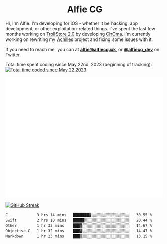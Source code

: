 <h1 align="center">Alfie CG</h1>

Hi, I'm Alfie. I'm developing for iOS - whether it be hacking, app development, or other exploitation-related things. I've spent the last few months working on [TrollStore 2.0](https://github.com/opa334/TrollStore) by developing [ChOma](https://github.com/opa334/ChOma). I'm currently working on rewriting my [Achilles](https://github.com/alfiecg24/Achilles) project and fixing some issues with it.

If you need to reach me, you can at **alfie@alfiecg.uk**, or **[@alfiecg_dev](https://twitter.com/alfiecg_dev)** on Twitter.

Total time spent coding since May 22nd, 2023 (beginning of tracking): <a href="https://wakatime.com/@61592169-b9cf-4af8-b6fa-8ac7d4369b01"><img src="https://wakatime.com/badge/user/61592169-b9cf-4af8-b6fa-8ac7d4369b01.svg" alt="Total time coded since May 22 2023" /></a>


<img align="center" src="/github-metrics.svg" alt="Metrics" width="500">

[![GitHub Streak](https://streak-stats.demolab.com/?user=alfiecg24)](https://git.io/streak-stats)

<!--START_SECTION:waka-->

```txt
C             3 hrs 14 mins   ███████▓░░░░░░░░░░░░░░░░░   30.55 %
Swift         2 hrs 10 mins   █████░░░░░░░░░░░░░░░░░░░░   20.44 %
Other         1 hr 33 mins    ███▓░░░░░░░░░░░░░░░░░░░░░   14.67 %
Objective-C   1 hr 32 mins    ███▓░░░░░░░░░░░░░░░░░░░░░   14.47 %
Markdown      1 hr 23 mins    ███▒░░░░░░░░░░░░░░░░░░░░░   13.15 %
```

<!--END_SECTION:waka-->
